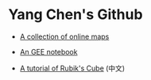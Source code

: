 # Yang Chen's Github

* [A collection of online maps](https://github.com/ychenzgithub/Onlinemaps)

* [An GEE notebook](https://github.com/ychenzgithub/GEE)

* [A tutorial of Rubik's Cube](https://github.com/ychenzgithub/RubiksCube) (中文)
